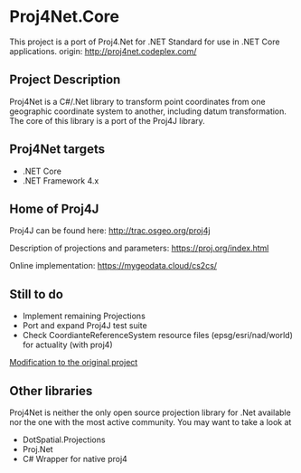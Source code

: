 # Proj4Net.Core

This project is a port of Proj4.Net for .NET Standard for use in .NET Core applications. 
origin: http://proj4net.codeplex.com/

## Project Description

Proj4Net is a C#/.Net library to transform point coordinates from one geographic coordinate system to another, 
including datum transformation. The core of this library is a port of the Proj4J library.

## Proj4Net targets

* .NET Core
* .NET Framework 4.x

## Home of Proj4J

Proj4J can be found here: http://trac.osgeo.org/proj4j

Description of projections and parameters: https://proj.org/index.html

Online implementation: https://mygeodata.cloud/cs2cs/

## Still to do

* Implement remaining Projections
* Port and expand Proj4J test suite
* Check CoordianteReferenceSystem resource files (epsg/esri/nad/world) for actuality (with proj4)

[Modification to the original project](./doc/modifications.md)

## Other libraries

Proj4Net is neither the only open source projection library for .Net available nor the one with the most active 
community. You may want to take a look at

* DotSpatial.Projections
* Proj.Net
* C# Wrapper for native proj4